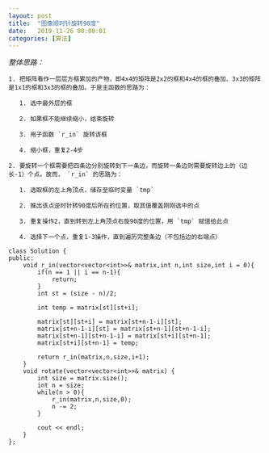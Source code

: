 ```yaml
---
layout: post
title:  "图像顺时针旋转90度"
date:   2019-11-26 00:00:01
categories: [算法]
---
```


*整体思路：*

	1. 把矩阵看作一层层方框累加的产物，即4x4的矩阵是2x2的框和4x4的框的叠加、3x3的矩阵是1x1的框和3x3的框的叠加。于是主函数的思路为：

	   1. 选中最外层的框

	   2. 如果框不能继续缩小，结束旋转

	   3. 用子函数 `r_in` 旋转该框

	   4. 缩小框，重复2-4步

	2. 要旋转一个框需要把四条边分别旋转到下一条边，而旋转一条边则需要旋转边上的（边长-1）个点。故而， `r_in` 的思路为：

	   1. 选取框的左上角顶点，储存至临时变量 `tmp`

	   2. 推出该点逆时针转90度后所在的位置，取其值覆盖刚刚选中的点

	   3. 重复操作2，直到转到左上角顶点右旋90度的位置，用 `tmp` 赋值给此点

	   4. 选择下一个点，重复1-3操作，直到遍历完整条边（不包括边的右端点）


```
class Solution {
public:
    void r_in(vector<vector<int>>& matrix,int n,int size,int i = 0){
        if(n == 1 || i == n-1){
            return;
        }
        int st = (size - n)/2;

        int temp = matrix[st][st+i];

        matrix[st][st+i] = matrix[st+n-1-i][st];
        matrix[st+n-1-i][st] = matrix[st+n-1][st+n-1-i];
        matrix[st+n-1][st+n-1-i] = matrix[st+i][st+n-1];
        matrix[st+i][st+n-1] = temp;

        return r_in(matrix,n,size,i+1);
    }
    void rotate(vector<vector<int>>& matrix) {
        int size = matrix.size();
        int n = size;
        while(n > 0){
            r_in(matrix,n,size,0);
            n -= 2;
        }

        cout << endl;
    }
};
```
